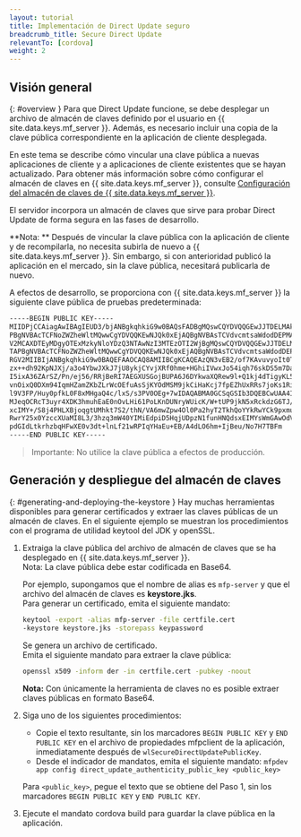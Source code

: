 ```yaml
---
layout: tutorial
title: Implementación de Direct Update seguro
breadcrumb_title: Secure Direct Update
relevantTo: [cordova]
weight: 2
---
```


## Visión general
{: #overview }
Para que Direct Update funcione, se debe desplegar un archivo de almacén de claves definido por el usuario en {{ site.data.keys.mf_server }}. Además, es necesario incluir una copia de la clave pública correspondiente en la aplicación de cliente desplegada.

En este tema se describe cómo vincular una clave pública a nuevas aplicaciones de cliente y a aplicaciones de cliente existentes que se hayan actualizado. Para obtener más información sobre cómo configurar el almacén de claves en {{ site.data.keys.mf_server }}, consulte [Configuración del almacén de claves de {{ site.data.keys.mf_server }}](../../../authentication-and-security/configuring-the-mobilefirst-server-keystore/).

El servidor incorpora un almacén de claves que sirve para probar Direct Update de forma segura en las fases de desarrollo.

**Nota: **
Después de vincular la clave pública con la aplicación de cliente y de recompilarla, no necesita subirla de nuevo a {{ site.data.keys.mf_server }}. Sin embargo, si con anterioridad publicó la aplicación en el mercado, sin la clave pública, necesitará publicarla de nuevo.

A efectos de desarrollo, se proporciona con {{ site.data.keys.mf_server }} la siguiente clave pública de pruebas predeterminada:

```xml
-----BEGIN PUBLIC KEY-----
MIIDPjCCAiagAwIBAgIEUD3/bjANBgkqhkiG9w0BAQsFADBgMQswCQYDVQQGEwJJTDELMAkGA1UECBMCSUwxETA
PBgNVBAcTCFNoZWZheWltMQwwCgYDVQQKEwNJQk0xEjAQBgNVBAsTCVdvcmtsaWdodDEPMA0GA1UEAxMGV0wgRG
V2MCAXDTEyMDgyOTExMzkyNloYDzQ3NTAwNzI3MTEzOTI2WjBgMQswCQYDVQQGEwJJTDELMAkGA1UECBMCSUwxE
TAPBgNVBAcTCFNoZWZheWltMQwwCgYDVQQKEwNJQk0xEjAQBgNVBAsTCVdvcmtsaWdodDEPMA0GA1UEAxMGV0wg
RGV2MIIBIjANBgkqhkiG9w0BAQEFAAOCAQ8AMIIBCgKCAQEAzQN3vEB2/of7KAvuvyoIt0T7cjaSTjnOBm0N3+q
zx++dh92KpNJXj/a3o4YbwJXkJ7jU8ykjCYvjXRf0hme+HGhiIVwxJo54iqh76skDS5m7DaseFdndZUJ4p7NFVw
I5ixA36ZArSZ/Pn/ej56/RRjBeRI7AEGXUSGojBUPA6J6DYkwaXQRew9l+Q1kj4dTigyKL5Os0vNFaQyYu+bT2E
vnOixQ0DXm94IqmHZamZKbZLrWcOEfuAsSjKYOdMSM9jkCiHaKcj7fpEZhUxRRs7joKs1Ri4ihs6JeUvMEiG4gK
l9V3FP/Huy0pfkL0F8xMHgaQ4c/lxS/s3PV0OEg+7wIDAQABMA0GCSqGSIb3DQEBCwUAA4IBAQAgEhhqRl2Rgkt
MJeqOCRcT3uyr4XDK3hmuhEaE0nOvLHi61PoLKnDUNryWUicK/W+tUP9jkN5xRckdzG6TJ/HPySmZ7Adr6QRFu+
xcIMY+/S8j4PHLXBjoqgtUMhkt7S2/thN/VA6mwZpw4Ol0Pa2hyT2TkhQoYYkRwYCk9pxmuBCoH/eCWpSxquNny
RwrY25x0YzccXUaMI8L3/3hzq3mW40YIMiEdpiD5HqjUDpzN1funHNQdsxEIMYsWmGAwOdV5slFzyrH+ErUYUFA
pdGIdLtkrhzbqHFwXE0v3dt+lnLf21wRPIqYHaEu+EB/A4dLO6hm+IjBeu/No7H7TBFm
-----END PUBLIC KEY-----
```

> Importante: No utilice la clave pública a efectos de producción.

## Generación y despliegue del almacén de claves
{: #generating-and-deploying-the-keystore }
Hay muchas herramientas disponibles para generar certificados y extraer las claves públicas de un almacén de claves. En el siguiente ejemplo se muestran los procedimientos con el programa de utilidad keytool del JDK y openSSL.

1. Extraiga la clave pública del archivo de almacén de claves que se ha desplegado en {{ site.data.keys.mf_server }}.  
   Nota: La clave pública debe estar codificada en Base64.
    
   Por ejemplo, supongamos que el nombre de alias es `mfp-server` y que el archivo del almacén de claves es **keystore.jks**.  
   Para generar un certificado, emita el siguiente mandato:
    
   ```bash
   keytool -export -alias mfp-server -file certfile.cert
   -keystore keystore.jks -storepass keypassword
   ```
    
   Se genera un archivo de certificado.  
   Emita el siguiente mandato para extraer la clave pública:
    
   ```bash
   openssl x509 -inform der -in certfile.cert -pubkey -noout
   ```
    
   **Nota:** Con únicamente la herramienta de claves no es posible extraer claves públicas en formato Base64.
    
2. Siga uno de los siguientes procedimientos:
    * Copie el texto resultante, sin los marcadores `BEGIN PUBLIC KEY` y `END PUBLIC KEY` en el archivo de propiedades mfpclient de la aplicación, inmediatamente después de `wlSecureDirectUpdatePublicKey`.
    * Desde el indicador de mandatos, emita el siguiente mandato:
`mfpdev app config direct_update_authenticity_public_key <public_key>`
    
    Para `<public_key>`, pegue el texto que se obtiene del Paso 1, sin los marcadores `BEGIN PUBLIC KEY` y `END PUBLIC KEY`.

3. Ejecute el mandato cordova build para guardar la clave pública en la aplicación.


